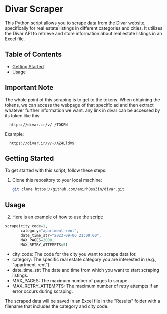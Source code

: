 # Divar Scraper

This Python script allows you to scrape data from the Divar website, specifically for real estate listings in different categories and cities. It utilizes the Divar API to retrieve and store information about real estate listings in an Excel file.

## Table of Contents
- [Getting Started](#getting-started)
- [Usage](#usage)

## Important Note
The whole point of this scraping is to get to the tokens. When obtaining the tokens, we can access the webpage of that specific ad and then extract whatever further information we want. any link in divar can be accessed by its token like this:

      https://divar.ir/v/-/TOKEN
      
Example:

      https://divar.ir/v/-/AZ4LldV9

## Getting Started

To get started with this script, follow these steps:

1. Clone this repository to your local machine:

   ```bash
   git clone https://github.com/amirh0ss3in/divar.git
   ```
   
## Usage

2. Here is an example of how to use the script:

  ```python
  scrape(city_code=1,
         category="apartment-rent",
         date_time_str="2023-09-06 21:00:00",
         MAX_PAGES=2000,
         MAX_RETRY_ATTEMPTS=5)
  ```

- city_code: The code for the city you want to scrape data for.
- category: The specific real estate category you are interested in (e.g., "apartment-rent").
- date_time_str: The date and time from which you want to start scraping listings.
- MAX_PAGES: The maximum number of pages to scrape.
- MAX_RETRY_ATTEMPTS: The maximum number of retry attempts if an error occurs during scraping.

The scraped data will be saved in an Excel file in the "Results" folder with a filename that includes the category and city code.
